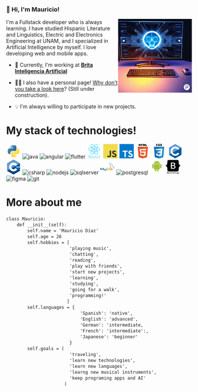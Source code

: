 ### 👋 Hi, I'm Mauricio!

<img align='right' src='https://github.com/Mauriciods07/Mauriciods07/blob/main/assets/presentation.gif' width='200'>

I'm a Fullstack developer who is always learning. I have studied Hispanic Literature and Linguistics, Electric and Electronics Engineering at UNAM, and I specialized in Artificial Intelligence by myself. I love developing web and mobile apps.

- 📖 Currently, I'm working at [**Brita Inteligencia Artificial**](https://brita.mx/)

- 👨‍💻 I also have a personal page! [Why don't you take a look here](https://mauriciods07.github.io/pagina-personal/)? (Still under construction).

- 💡 I'm always willing to participate in new projects.

# My stack of technologies!
<p align="left">
    <img src="https://raw.githubusercontent.com/devicons/devicon/master/icons/python/python-original.svg" alt="python" width="40" height="40"/>
    <img src="https://cdn.worldvectorlogo.com/logos/java.svg" alt="java" width="40" height="40"/>
    <img src="https://angular.io/assets/images/logos/angularjs/AngularJS-Shield.svg" alt="angular" width="40" height="40"/>
    <img src="https://www.vectorlogo.zone/logos/flutterio/flutterio-icon.svg" alt="flutter" width="40" height="40"/>
    <img src="https://raw.githubusercontent.com/devicons/devicon/master/icons/react/react-original-wordmark.svg" alt="react" width="40" height="40"/>
    <img src="https://raw.githubusercontent.com/devicons/devicon/master/icons/javascript/javascript-original.svg" alt="javascript" width="40" height="40"/>
    <img src="https://raw.githubusercontent.com/devicons/devicon/master/icons/typescript/typescript-original.svg" alt="typescript" width="40" height="40"/>
    <img src="https://raw.githubusercontent.com/devicons/devicon/master/icons/html5/html5-original-wordmark.svg" alt="html5" width="40" height="40"/>
    <img src="https://raw.githubusercontent.com/devicons/devicon/master/icons/css3/css3-original-wordmark.svg" alt="css3" width="40" height="40"/>
    <img src="https://raw.githubusercontent.com/devicons/devicon/master/icons/c/c-original.svg" alt="c" width="40" height="40"/>
    <img src="https://raw.githubusercontent.com/devicons/devicon/master/icons/cplusplus/cplusplus-original.svg" alt="cplusplus" width="40" height="40"/>
    <img src="https://cdn.icon-icons.com/icons2/2415/PNG/512/csharp_original_logo_icon_146578.png" alt="csharp" width="40" height="40"/>
    <img src="https://seeklogo.com/images/N/nodejs-logo-D26404F360-seeklogo.com.png?v=638179441440000000" alt="nodejs" width="40" height="40"/>
    <img src="https://www.svgrepo.com/show/303229/microsoft-sql-server-logo.svg" alt="sqlserver" width="40" height="40"/>
    <img src="https://raw.githubusercontent.com/devicons/devicon/master/icons/mysql/mysql-original-wordmark.svg" alt="mysql" width="40" height="40"/>
    <img src="https://upload.wikimedia.org/wikipedia/commons/thumb/2/29/Postgresql_elephant.svg/1200px-Postgresql_elephant.svg.png" alt="postgresql" width="40" height="40"/>
    <img src="https://raw.githubusercontent.com/devicons/devicon/master/icons/android/android-original-wordmark.svg" alt="android" width="40" height="40"/>
    <img src="https://raw.githubusercontent.com/devicons/devicon/master/icons/bootstrap/bootstrap-plain-wordmark.svg" alt="bootstrap" width="40" height="40"/>
    <img src="https://www.vectorlogo.zone/logos/figma/figma-icon.svg" alt="figma" width="40" height="40"/>
    <img src="https://www.vectorlogo.zone/logos/git-scm/git-scm-icon.svg" alt="git" width="40" height="40"/>
</p>

# More about me

```
class Mauricio:
    def __init__(self):
        self.name = 'Mauricio Díaz'
        self.age = 26
        self.hobbies = [
                        'playing music',
                        'chatting',
                        'reading',
                        'play with friends',
                        'start new projects',
                        'learning',
                        'studying',
                        'going for a walk',
                        'programming!'
                       ]
        self.languages = {
                            'Spanish': 'native',
                            'English': 'advanced',
                            'German': 'intermediate,
                            'French': 'intermediate':,
                            'Japanese': 'beginner'
                        }
        self.goals = (
                        'traveling',
                        'learn new technologies',
                        'learn new languages',
                        'learng new musical instruments',
                        'keep programing apps and AI'
                      )
```

